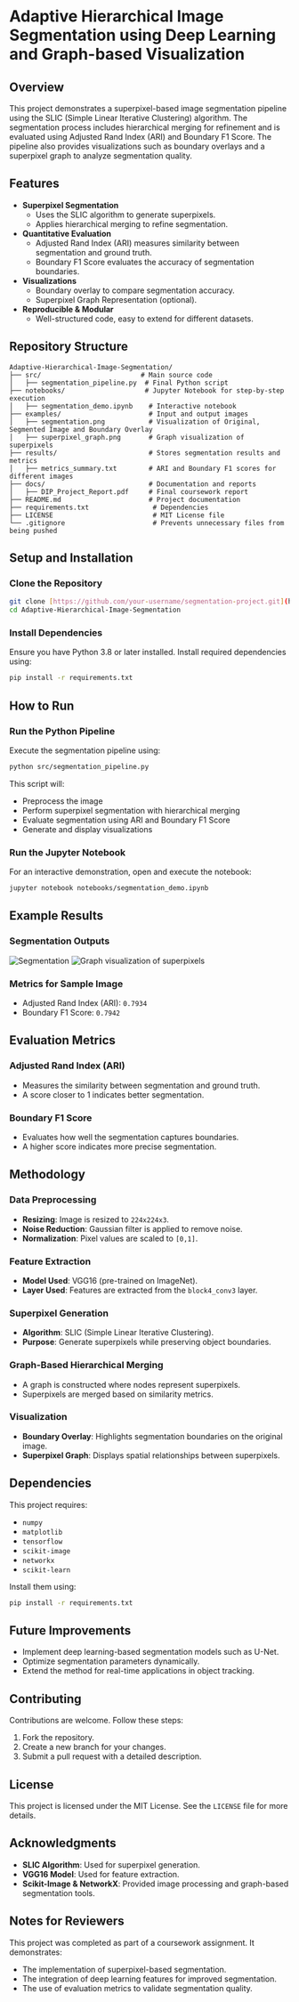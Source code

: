 # Adaptive Hierarchical Image Segmentation using Deep Learning and Graph-based Visualization

## Overview
This project demonstrates a superpixel-based image segmentation pipeline using the SLIC (Simple Linear Iterative Clustering) algorithm. The segmentation process includes hierarchical merging for refinement and is evaluated using Adjusted Rand Index (ARI) and Boundary F1 Score. The pipeline also provides visualizations such as boundary overlays and a superpixel graph to analyze segmentation quality.

## Features
- **Superpixel Segmentation**
  - Uses the SLIC algorithm to generate superpixels.
  - Applies hierarchical merging to refine segmentation.
- **Quantitative Evaluation**
  - Adjusted Rand Index (ARI) measures similarity between segmentation and ground truth.
  - Boundary F1 Score evaluates the accuracy of segmentation boundaries.
- **Visualizations**
  - Boundary overlay to compare segmentation accuracy.
  - Superpixel Graph Representation (optional).
- **Reproducible & Modular**
  - Well-structured code, easy to extend for different datasets.

## Repository Structure
```
Adaptive-Hierarchical-Image-Segmentation/
├── src/                         # Main source code
│   ├── segmentation_pipeline.py  # Final Python script
├── notebooks/                    # Jupyter Notebook for step-by-step execution
│   ├── segmentation_demo.ipynb    # Interactive notebook
├── examples/                      # Input and output images
│   ├── segmentation.png           # Visualization of Original, Segmented Image and Boundary Overlay 
│   ├── superpixel_graph.png       # Graph visualization of superpixels
├── results/                       # Stores segmentation results and metrics
│   ├── metrics_summary.txt        # ARI and Boundary F1 scores for different images
├── docs/                          # Documentation and reports
│   ├── DIP_Project_Report.pdf     # Final coursework report
├── README.md                      # Project documentation
├── requirements.txt                # Dependencies
├── LICENSE                         # MIT License file
└── .gitignore                      # Prevents unnecessary files from being pushed
```

## Setup and Installation

### Clone the Repository
```bash
git clone [https://github.com/your-username/segmentation-project.git](https://github.com/ApoorvaN1701/Adaptive-Hierarchical-Image-Segmentation.git
cd Adaptive-Hierarchical-Image-Segmentation
```

### Install Dependencies
Ensure you have Python 3.8 or later installed. Install required dependencies using:
```bash
pip install -r requirements.txt
```

## How to Run

### Run the Python Pipeline
Execute the segmentation pipeline using:
```bash
python src/segmentation_pipeline.py
```
This script will:
- Preprocess the image
- Perform superpixel segmentation with hierarchical merging
- Evaluate segmentation using ARI and Boundary F1 Score
- Generate and display visualizations

### Run the Jupyter Notebook
For an interactive demonstration, open and execute the notebook:
```bash
jupyter notebook notebooks/segmentation_demo.ipynb
```

## Example Results

### Segmentation Outputs
![Segmentation](examples/segmentation.png) 
![Graph visualization of superpixels](examples/superpixel_graph.png)

### Metrics for Sample Image
- Adjusted Rand Index (ARI): `0.7934`
- Boundary F1 Score: `0.7942`

## Evaluation Metrics

### Adjusted Rand Index (ARI)
- Measures the similarity between segmentation and ground truth.
- A score closer to 1 indicates better segmentation.

### Boundary F1 Score
- Evaluates how well the segmentation captures boundaries.
- A higher score indicates more precise segmentation.

## Methodology

### Data Preprocessing
- **Resizing**: Image is resized to `224x224x3`.
- **Noise Reduction**: Gaussian filter is applied to remove noise.
- **Normalization**: Pixel values are scaled to `[0,1]`.

### Feature Extraction
- **Model Used**: VGG16 (pre-trained on ImageNet).
- **Layer Used**: Features are extracted from the `block4_conv3` layer.

### Superpixel Generation
- **Algorithm**: SLIC (Simple Linear Iterative Clustering).
- **Purpose**: Generate superpixels while preserving object boundaries.

### Graph-Based Hierarchical Merging
- A graph is constructed where nodes represent superpixels.
- Superpixels are merged based on similarity metrics.

### Visualization
- **Boundary Overlay**: Highlights segmentation boundaries on the original image.
- **Superpixel Graph**: Displays spatial relationships between superpixels.

## Dependencies

This project requires:
- `numpy`
- `matplotlib`
- `tensorflow`
- `scikit-image`
- `networkx`
- `scikit-learn`

Install them using:
```bash
pip install -r requirements.txt
```

## Future Improvements
- Implement deep learning-based segmentation models such as U-Net.
- Optimize segmentation parameters dynamically.
- Extend the method for real-time applications in object tracking.

## Contributing
Contributions are welcome. Follow these steps:
1. Fork the repository.
2. Create a new branch for your changes.
3. Submit a pull request with a detailed description.

## License
This project is licensed under the MIT License. See the `LICENSE` file for more details.

## Acknowledgments
- **SLIC Algorithm**: Used for superpixel generation.
- **VGG16 Model**: Used for feature extraction.
- **Scikit-Image & NetworkX**: Provided image processing and graph-based segmentation tools.

## Notes for Reviewers
This project was completed as part of a coursework assignment. It demonstrates:
- The implementation of superpixel-based segmentation.
- The integration of deep learning features for improved segmentation.
- The use of evaluation metrics to validate segmentation quality.


